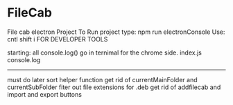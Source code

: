# FileCab

File cab electron Project
To Run project type: npm run electronConsole
Use: cntl shift i FOR DEVELOPER TOOLS

starting: all console.log() go in ternimal for the chrome side. index.js console.log

---

must do later
sort helper function
get rid of currentMainFolder and currentSubFolder
fiter out file extensions for .deb
get rid of addfilecab and import and export buttons
